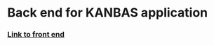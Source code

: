 # Back end for KANBAS application

### [Link to front end](https://github.com/arezab213/kanbas-react-web-app)
